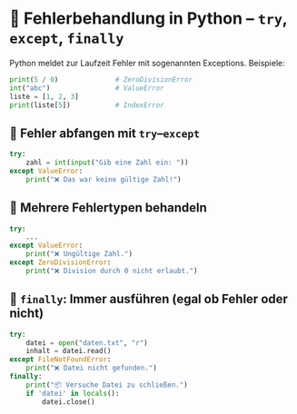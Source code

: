 # 🚨 Fehlerbehandlung in Python – ``try``, ``except``, ``finally``
Python meldet zur Laufzeit Fehler mit sogenannten Exceptions. Beispiele:
```python
print(5 / 0)              # ZeroDivisionError
int("abc")                # ValueError
liste = [1, 2, 3]
print(liste[5])           # IndexError
```

## 🔹 Fehler abfangen mit ``try``–``except``
```python
try:
    zahl = int(input("Gib eine Zahl ein: "))
except ValueError:
    print("❌ Das war keine gültige Zahl!")
```

## 🔹 Mehrere Fehlertypen behandeln
```python
try:
    ...
except ValueError:
    print("❌ Ungültige Zahl.")
except ZeroDivisionError:
    print("❌ Division durch 0 nicht erlaubt.")
```

## 🔹 ``finally``: Immer ausführen (egal ob Fehler oder nicht)
```python
try:
    datei = open("daten.txt", "r")
    inhalt = datei.read()
except FileNotFoundError:
    print("❌ Datei nicht gefunden.")
finally:
    print("📦 Versuche Datei zu schließen.")
    if 'datei' in locals():
        datei.close()
```